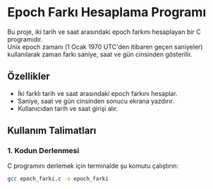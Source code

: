 # Epoch Farkı Hesaplama Programı

Bu proje, iki tarih ve saat arasındaki epoch farkını hesaplayan bir C programıdır.  
Unix epoch zamanı (1 Ocak 1970 UTC'den itibaren geçen saniyeler) kullanılarak zaman farkı saniye, saat ve gün cinsinden gösterilir.

## Özellikler
- İki farklı tarih ve saat arasındaki epoch farkını hesaplar.
- Saniye, saat ve gün cinsinden sonucu ekrana yazdırır.
- Kullanıcıdan tarih ve saat girişi alır.

## Kullanım Talimatları

### 1. Kodun Derlenmesi
C programını derlemek için terminalde şu komutu çalıştırın:
```sh
gcc epoch_farki.c -o epoch_farki

